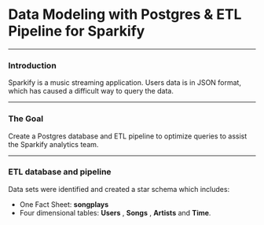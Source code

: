 #  Data Modeling with Postgres & ETL Pipeline for Sparkify 
***
### Introduction
Sparkify is a music streaming application. Users data is in JSON format, which has caused a difficult way to query the data.
***
### The Goal
Create a Postgres database and ETL pipeline to optimize queries to assist the Sparkify analytics team.
***
### ETL database and pipeline
Data sets were identified and created a star schema which includes:

* One Fact Sheet: **songplays**
* Four dimensional tables: **Users** , **Songs** , **Artists** and **Time**.
